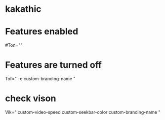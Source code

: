 # kakathic

# Features enabled
#Ton=""

# Features are turned off
Tof="
-e custom-branding-name
"

# check vison
Vik="
custom-video-speed
custom-seekbar-color
custom-branding-name
"

